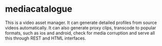 # mediacatalogue

This is a video asset manager. It can generate detailed profiles from source videos automatically. It can also generate proxy clips, transcode to popular formats, such as ios and android, check for media corruption and serve all this through REST and HTML interfaces.